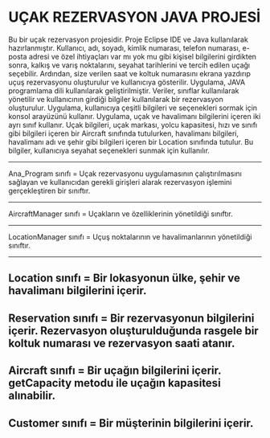 # UÇAK REZERVASYON JAVA PROJESİ 
Bu bir uçak rezervasyon projesidir. 
Proje Eclipse IDE ve Java kullanılarak hazırlanmıştır.
Kullanıcı, adı, soyadı, kimlik numarası, telefon numarası, e-posta adresi ve özel ihtiyaçları var mı yok mu gibi kişisel bilgilerini girdikten sonra, kalkış ve varış noktalarını, seyahat tarihlerini ve tercih edilen uçağı seçebilir. Ardından, size verilen saat ve koltuk numarasını ekrana yazdırıp uçuş rezervasyonu oluşturulur ve kullanıcıya gösterilir.
Uygulama, JAVA programlama dili kullanılarak geliştirilmiştir. 
Veriler, sınıflar kullanılarak yönetilir ve kullanıcının girdiği bilgiler kullanılarak bir rezervasyon oluşturulur. Uygulama, kullanıcıya çeşitli bilgileri ve seçenekleri sormak için konsol arayüzünü kullanır.
Uygulama, uçak ve havalimanı bilgilerini içeren iki ayrı sınıf kullanır. Uçak bilgileri, uçak markası, yolcu kapasitesi, hızı ve sınıfı gibi bilgileri içeren bir Aircraft sınıfında tutulurken, havalimanı bilgileri, havalimanı adı ve şehir gibi bilgileri içeren bir Location sınıfında tutulur. Bu bilgiler, kullanıcıya seyahat seçenekleri sunmak için kullanılır.

-----------------------------------------------------------------------------------------------------------------

Ana_Program sınıfı = Uçak rezervasyonu uygulamasının çalıştırılmasını sağlayan ve kullanıcıdan gerekli girişleri alarak rezervasyon işlemini gerçekleştiren bir sınıftır.

-----------------------------------------------------------------------------------------------------------------

AircraftManager sınıfı = Uçakların ve özelliklerinin yönetildiği sınıftır. 

-----------------------------------------------------------------------------------------------------------------

LocationManager sınıfı = Uçuş noktalarının ve havalimanlarının yönetildiği sınıftır. 

-----------------------------------------------------------------------------------------------------------------
Location sınıfı = Bir lokasyonun ülke, şehir ve havalimanı bilgilerini içerir. 
-----------------------------------------------------------------------------------------------------------------
Reservation sınıfı = Bir rezervasyonun bilgilerini içerir. Rezervasyon oluşturulduğunda rasgele bir koltuk numarası ve rezervasyon saati atanır.
-----------------------------------------------------------------------------------------------------------------
Aircraft sınıfı = Bir uçağın bilgilerini içerir. getCapacity metodu ile uçağın kapasitesi alınabilir.
-----------------------------------------------------------------------------------------------------------------
Customer sınıfı = Bir müşterinin bilgilerini içerir.
-----------------------------------------------------------------------------------------------------------------
